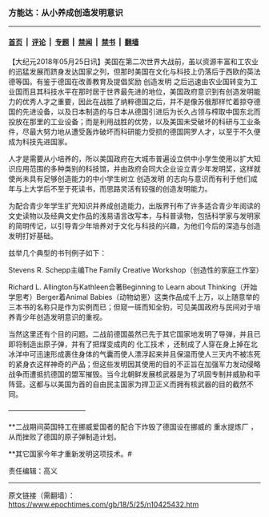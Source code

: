 ### 方能达：从小养成创造发明意识

---

#### [首页](../../../..?n10425432) &nbsp;|&nbsp; [评论](../../../../../epoch-comment?n10425432) &nbsp;|&nbsp; [专题](../../../../../epoch-special?n10425432) &nbsp;|&nbsp; [禁闻](../../../../../epoch-news?n10425432) &nbsp;|&nbsp; [禁书](../../../../../books?n10425432) &nbsp;|&nbsp; [翻墙](https://github.com/gfw-breaker/nogfw/blob/master/README.md?n10425432)


<div class="post_content" id="artbody" itemprop="articleBody">
 <!-- article content begin -->
 <p>
  【大纪元2018年05月25日讯】美国在第二次世界大战前，虽以资源丰富和工农业的迅猛发展而跻身发达国家之列，但那时美国在文化与科技上仍落后于西欧的英法德等国。有鉴于德国在改善教育及提倡奖励
  <ok href="https://www.epochtimes.com/gb/tag/%E5%88%9B%E9%80%A0%E5%8F%91%E6%98%8E.html">
   创造发明
  </ok>
  之后迅速由农业国转变为工业国而且其科技水平在那时居于世界最先进的地位，美国政府意识到有创造发明能力的优秀人才之重要，因此在战胜了纳粹德国之后，并不是像苏俄那样忙着掠夺德国的先进设备，以及日本制造的与日本从德国引进后为长久占领与榨取中国东北而投放在那里的工业设备；而是利用战胜的优势，以及美国未受破坏的科研与工业条件，尽最大努力地从遭受轰炸破坏而科研能力受损的德国网罗人才，以至于不久便成为科技先进国家。
 </p>
 <div class="message-row">
  <div class="message">
   <p>
    人才是需要从小培养的，所以美国政府在大城市普遍设立供中小学生使用以扩大知识应用范围的多种类别的科技馆，并由政府会同大企业设立青少年发明奖，这样就使尚未具有足够创造能力的中小学生树立
    <ok href="https://www.epochtimes.com/gb/tag/%E5%88%9B%E9%80%A0%E5%8F%91%E6%98%8E.html">
     创造发明
    </ok>
    的志向与意识而有利于他们成年与上大学后不至于死读书，而思路灵活有较强的创造发明能力。
   </p>
   <p>
    为配合青少年学生扩充知识并养成创造能力，出版界刊布了许多适合青少年阅读的文史读物以及经典文史作品的浅易语言改写本，与科普读物，包括科学家与发明家的简明传记，以引导青少年培养对于文化与科技的兴趣，为他们今后的深造与创造发明打好基础。
   </p>
   <p>
    兹举几个典型的书刊例子如下：
   </p>
   <p>
    Stevens R. Schepp主编The Family Creative Workshop（创造性的家庭工作室）
   </p>
   <p>
    Richard L. Allington与Kathleen合著Beginning to Learn about Thinking（开始学思考）Berger着Animal Babies（动物幼崽）这类作品成千上万，以上随意举的三本书的名称只是作为实例而已；但窥一斑而知全豹，可见美国政府与民间对于培养青少年创造发明意识的重视。
   </p>
   <p>
    当然这里还有个目的问题。二战前德国虽然已先于其它国家地发明了导弹，并且已即将制造出原子弹，并有了把煤变成肉的
    <ok href="https://www.epochtimes.com/gb/tag/%E5%8C%96%E5%B7%A5%E6%8A%80%E6%9C%AF.html">
     化工技术
    </ok>
    ，还制成了人穿在身上掉在北冰洋中可迅速形成裹住身体的气囊而使人漂浮起来并且保温而使人三天内不被冻死的紧身衣这样神奇的产品；但这些发明因其使用的目的不正旨在加强军力发动侵略战争而遭抵抗德国的盟军摧毁。当今北朝鲜发展核武器是为了巩固专制并威胁和平阵营。这都与以美国为首的自由民主国家为捍卫正义而拥有核武器的目的截然不同。
   </p>
   <p>
    ———————————
   </p>
   <p>
    **二战期间英国特工在挪威爱国者的配合下炸毁了德国设在挪威的
    <ok href="https://www.epochtimes.com/gb/tag/%E9%87%8D%E6%B0%B4%E6%8F%90%E7%82%BC%E5%8E%82.html">
     重水提炼厂
    </ok>
    ，从而挫败了德国的原子弹制造计划。
   </p>
   <p>
    **其它国家今年才重新发明这项技术。#
   </p>
  </div>
 </div>
 <div class="message-row">
  责任编辑：高义
 </div>
 <!-- article content end -->
 <div id="below_article_ad">
 </div>
</div>


---

原文链接（需翻墙）：https://www.epochtimes.com/gb/18/5/25/n10425432.htm